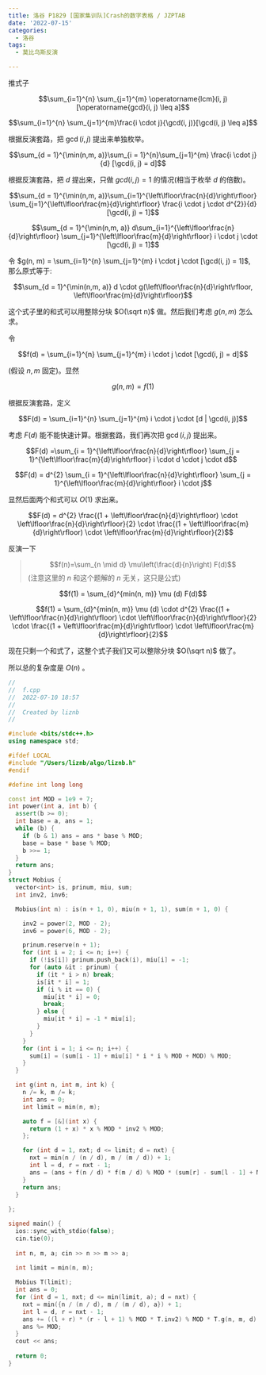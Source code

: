 ```yaml
---
title: 洛谷 P1829 [国家集训队]Crash的数字表格 / JZPTAB
date: '2022-07-15'
categories:
  - 洛谷
tags:
  - 莫比乌斯反演

---
```


推式子

$$\sum_{i=1}^{n} \sum_{j=1}^{m} \operatorname{lcm}(i, j)[\operatorname{gcd}(i, j) \leq a]$$

$$\sum_{i=1}^{n} \sum_{j=1}^{m}\frac{i \cdot j}{\gcd(i, j)}[\gcd(i, j) \leq a]$$

根据反演套路，把 $\gcd(i, j)$ 提出来单独枚举。

$$\sum_{d = 1}^{\min(n,m, a)}\sum_{i = 1}^{n}\sum_{j=1}^{m} \frac{i \cdot j}{d} [\gcd(i, j) = d]$$

根据反演套路，把 $d$ 提出来，只做 $gcd(i, j) = 1$ 的情况(相当于枚举 $d$ 的倍数)。

$$\sum_{d = 1}^{\min(n,m, a)}\sum_{i=1}^{\left\lfloor\frac{n}{d}\right\rfloor} \sum_{j=1}^{\left\lfloor\frac{m}{d}\right\rfloor} \frac{i \cdot j \cdot d^{2}}{d} [\gcd(i, j) = 1]$$

$$\sum_{d = 1}^{\min(n,m, a)} d\sum_{i=1}^{\left\lfloor\frac{n}{d}\right\rfloor} \sum_{j=1}^{\left\lfloor\frac{m}{d}\right\rfloor} i \cdot j \cdot [\gcd(i, j) = 1]$$

令 $g(n, m) = \sum_{i=1}^{n} \sum_{j=1}^{m} i \cdot j \cdot [\gcd(i, j) = 1]$, 那么原式等于:

$$\sum_{d = 1}^{\min(n,m, a)} d \cdot g(\left\lfloor\frac{n}{d}\right\rfloor, \left\lfloor\frac{m}{d}\right\rfloor)$$

这个式子里的和式可以用整除分块 $O(\sqrt n)$ 做。然后我们考虑 $g(n, m)$ 怎么求。

令

$$f(d) = \sum_{i=1}^{n} \sum_{j=1}^{m} i \cdot j \cdot [\gcd(i, j) = d]$$ 

(假设 $n, m$ 固定)。显然

$$g(n, m) = f(1)$$

根据反演套路，定义 

$$F(d) = \sum_{i=1}^{n} \sum_{j=1}^{m} i \cdot j \cdot [d | \gcd(i, j)]$$ 

考虑 $F(d)$ 能不能快速计算。根据套路，我们再次把 $\gcd(i, j)$ 提出来。

$$F(d) =\sum_{i = 1}^{\left\lfloor\frac{n}{d}\right\rfloor} \sum_{j = 1}^{\left\lfloor\frac{m}{d}\right\rfloor} i \cdot d \cdot j \cdot d$$ 

$$F(d) = d^{2} \sum_{i = 1}^{\left\lfloor\frac{n}{d}\right\rfloor} \sum_{j = 1}^{\left\lfloor\frac{m}{d}\right\rfloor} i \cdot j$$ 
  
显然后面两个和式可以 $O(1)$ 求出来。

$$F(d) =  d^{2} \frac{(1 + \left\lfloor\frac{n}{d}\right\rfloor) \cdot \left\lfloor\frac{n}{d}\right\rfloor}{2} \cdot \frac{(1 + \left\lfloor\frac{m}{d}\right\rfloor) \cdot \left\lfloor\frac{m}{d}\right\rfloor}{2}$$ 

反演一下

> $$f(n)=\sum_{n \mid d} \mu\left(\frac{d}{n}\right) F(d)$$ (注意这里的 $n$ 和这个题解的 $n$ 无关，这只是公式)

$$f(1) = \sum_{d}^{min(n, m)} \mu (d)  F(d)$$

$$f(1) = \sum_{d}^{min(n, m)} \mu (d)  \cdot d^{2} \frac{(1 + \left\lfloor\frac{n}{d}\right\rfloor) \cdot \left\lfloor\frac{n}{d}\right\rfloor}{2} \cdot \frac{(1 + \left\lfloor\frac{m}{d}\right\rfloor) \cdot \left\lfloor\frac{m}{d}\right\rfloor}{2}$$


现在只剩一个和式了，这整个式子我们又可以整除分块 $O(\sqrt n)$ 做了。

所以总的复杂度是 $O(n)$ 。 

```cpp
//
//  f.cpp
//  2022-07-10 18:57
//
//  Created by liznb
//  

#include <bits/stdc++.h>
using namespace std;

#ifdef LOCAL
#include "/Users/liznb/algo/liznb.h"
#endif

#define int long long

const int MOD = 1e9 + 7;
int power(int a, int b) {
  assert(b >= 0);
  int base = a, ans = 1;
  while (b) {
    if (b & 1) ans = ans * base % MOD;
    base = base * base % MOD;
    b >>= 1;
  }
  return ans;
}
struct Mobius {
  vector<int> is, prinum, miu, sum;
  int inv2, inv6;

  Mobius(int n) : is(n + 1, 0), miu(n + 1, 1), sum(n + 1, 0) {

    inv2 = power(2, MOD - 2);
    inv6 = power(6, MOD - 2);

    prinum.reserve(n + 1);
    for (int i = 2; i <= n; i++) {
      if (!is[i]) prinum.push_back(i), miu[i] = -1;  
      for (auto &it : prinum) {
        if (it * i > n) break;
        is[it * i] = 1;
        if (i % it == 0) {
          miu[it * i] = 0;
          break;
        } else {
          miu[it * i] = -1 * miu[i];
        }
      }
    }
    for (int i = 1; i <= n; i++) {
      sum[i] = (sum[i - 1] + miu[i] * i * i % MOD + MOD) % MOD;
    }
  }

  int g(int n, int m, int k) {
    n /= k, m /= k; 
    int ans = 0; 
    int limit = min(n, m);

    auto f = [&](int x) {
      return (1 + x) * x % MOD * inv2 % MOD;
    };

    for (int d = 1, nxt; d <= limit; d = nxt) {
      nxt = min(n / (n / d), m / (m / d)) + 1;
      int l = d, r = nxt - 1;
      ans = (ans + f(n / d) * f(m / d) % MOD * (sum[r] - sum[l - 1] + MOD) % MOD + MOD) % MOD;
    }
    return ans;
  }
  
};

signed main() {
  ios::sync_with_stdio(false); 
  cin.tie(0);
   
  int n, m, a; cin >> n >> m >> a;   

  int limit = min(n, m);
  
  Mobius T(limit); 
  int ans = 0;
  for (int d = 1, nxt; d <= min(limit, a); d = nxt) {
    nxt = min({n / (n / d), m / (m / d), a}) + 1; 
    int l = d, r = nxt - 1;
    ans += ((l + r) * (r - l + 1) % MOD * T.inv2) % MOD * T.g(n, m, d) % MOD; 
    ans %= MOD;
  }
  cout << ans;
  
  return 0;
}
```